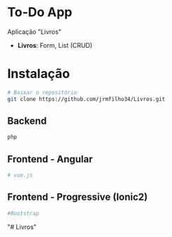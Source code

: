 # To-Do App
Aplicação "Livros"

- **Livros**: Form, List (CRUD)


# Instalação

```bash
# Baixar o repositório
git clone https://github.com/jrmfilho34/Livros.git
```

## Backend
```bash
php

```

## Frontend - Angular
```bash
# vue.js
```

## Frontend - Progressive (Ionic2)
```bash
#Bootstrap
```
"# Livros" 
